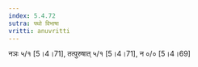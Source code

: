 ```yaml
---
index: 5.4.72
sutra: पथो विभाषा
vritti: anuvritti
---
```


नञः ५/१  [5।4।71], तत्पुरुषात् ५/१ [5।4।71],  न  ०/०  [5।4।69]